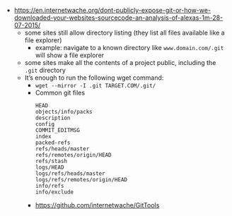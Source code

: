 - https://en.internetwache.org/dont-publicly-expose-git-or-how-we-downloaded-your-websites-sourcecode-an-analysis-of-alexas-1m-28-07-2015/
  - some sites still allow directory listing (they list all files available like a file explorer)
    - example: navigate to a known directory like `www.domain.com/.git` will show a file explorer
  - some sites make all the contents of a project public, including the `.git` directory
  - It’s enough to run the following wget command: 
    - `wget --mirror -I .git TARGET.COM/.git/`
    - Common git files
      ```  
      HEAD
      objects/info/packs
      description
      config
      COMMIT_EDITMSG
      index
      packed-refs
      refs/heads/master
      refs/remotes/origin/HEAD
      refs/stash
      logs/HEAD
      logs/refs/heads/master
      logs/refs/remotes/origin/HEAD
      info/refs
      info/exclude
      ```
    - https://github.com/internetwache/GitTools
 